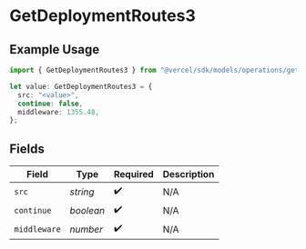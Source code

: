 # GetDeploymentRoutes3

## Example Usage

```typescript
import { GetDeploymentRoutes3 } from "@vercel/sdk/models/operations/getdeployment.js";

let value: GetDeploymentRoutes3 = {
  src: "<value>",
  continue: false,
  middleware: 1355.48,
};
```

## Fields

| Field              | Type               | Required           | Description        |
| ------------------ | ------------------ | ------------------ | ------------------ |
| `src`              | *string*           | :heavy_check_mark: | N/A                |
| `continue`         | *boolean*          | :heavy_check_mark: | N/A                |
| `middleware`       | *number*           | :heavy_check_mark: | N/A                |